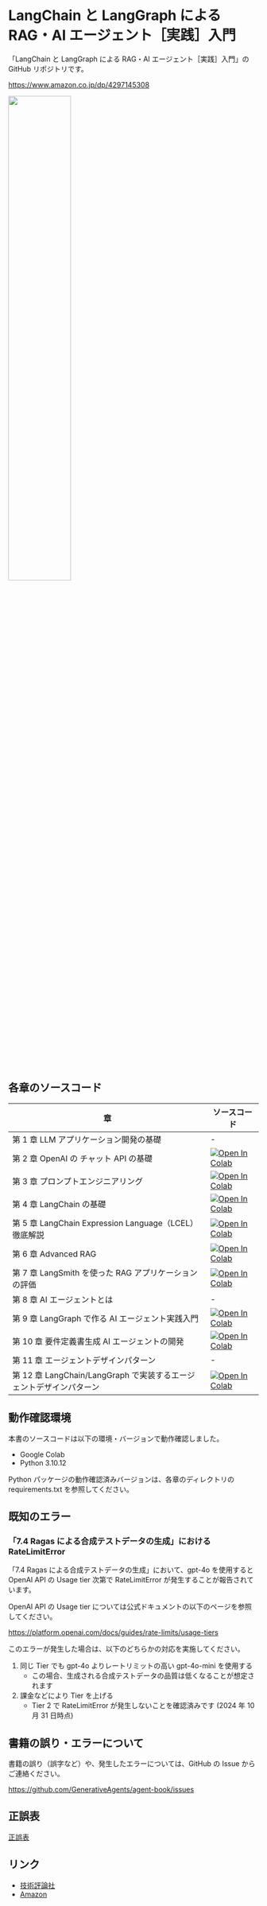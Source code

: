 # LangChain と LangGraph による RAG・AI エージェント［実践］入門

「LangChain と LangGraph による RAG・AI エージェント［実践］入門」の GitHub リポジトリです。

https://www.amazon.co.jp/dp/4297145308

<img src="assets/cover.jpg" width="50%" />

## 各章のソースコード

| 章                                                                  | ソースコード                                                                                                                                                                          |
| ------------------------------------------------------------------- | ------------------------------------------------------------------------------------------------------------------------------------------------------------------------------------- |
| 第 1 章 LLM アプリケーション開発の基礎                              | -                                                                                                                                                                                     |
| 第 2 章 OpenAI の チャット API の基礎                               | [![Open In Colab](https://colab.research.google.com/assets/colab-badge.svg)](https://colab.research.google.com/github/GenerativeAgents/agent-book/blob/main/chapter02/notebook.ipynb) |
| 第 3 章 プロンプトエンジニアリング                                  | [![Open In Colab](https://colab.research.google.com/assets/colab-badge.svg)](https://colab.research.google.com/github/GenerativeAgents/agent-book/blob/main/chapter03/notebook.ipynb) |
| 第 4 章 LangChain の基礎                                            | [![Open In Colab](https://colab.research.google.com/assets/colab-badge.svg)](https://colab.research.google.com/github/GenerativeAgents/agent-book/blob/main/chapter04/notebook.ipynb) |
| 第 5 章 LangChain Expression Language（LCEL）徹底解説               | [![Open In Colab](https://colab.research.google.com/assets/colab-badge.svg)](https://colab.research.google.com/github/GenerativeAgents/agent-book/blob/main/chapter05/notebook.ipynb) |
| 第 6 章 Advanced RAG                                                | [![Open In Colab](https://colab.research.google.com/assets/colab-badge.svg)](https://colab.research.google.com/github/GenerativeAgents/agent-book/blob/main/chapter06/notebook.ipynb) |
| 第 7 章 LangSmith を使った RAG アプリケーションの評価               | [![Open In Colab](https://colab.research.google.com/assets/colab-badge.svg)](https://colab.research.google.com/github/GenerativeAgents/agent-book/blob/main/chapter07/notebook.ipynb) |
| 第 8 章 AI エージェントとは                                         | -                                                                                                                                                                                     |
| 第 9 章 LangGraph で作る AI エージェント実践入門                    | [![Open In Colab](https://colab.research.google.com/assets/colab-badge.svg)](https://colab.research.google.com/github/GenerativeAgents/agent-book/blob/main/chapter09/notebook.ipynb) |
| 第 10 章 要件定義書生成 AI エージェントの開発                       | [![Open In Colab](https://colab.research.google.com/assets/colab-badge.svg)](https://colab.research.google.com/github/GenerativeAgents/agent-book/blob/main/chapter10/notebook.ipynb) |
| 第 11 章 エージェントデザインパターン                               | -                                                                                                                                                                                     |
| 第 12 章 LangChain/LangGraph で実装するエージェントデザインパターン | [![Open In Colab](https://colab.research.google.com/assets/colab-badge.svg)](https://colab.research.google.com/github/GenerativeAgents/agent-book/blob/main/chapter12/notebook.ipynb) |

## 動作確認環境

本書のソースコードは以下の環境・バージョンで動作確認しました。

- Google Colab
- Python 3.10.12

Python パッケージの動作確認済みバージョンは、各章のディレクトリの requirements.txt を参照してください。

## 既知のエラー

### 「7.4 Ragas による合成テストデータの生成」における RateLimitError

「7.4 Ragas による合成テストデータの生成」において、gpt-4o を使用すると OpenAI API の Usage tier 次第で RateLimitError が発生することが報告されています。

OpenAI API の Usage tier については公式ドキュメントの以下のページを参照してください。

https://platform.openai.com/docs/guides/rate-limits/usage-tiers

このエラーが発生した場合は、以下のどちらかの対応を実施してください。

1. 同じ Tier でも gpt-4o よりレートリミットの高い gpt-4o-mini を使用する
   - この場合、生成される合成テストデータの品質は低くなることが想定されます
2. 課金などにより Tier を上げる
   - Tier 2 で RateLimitError が発生しないことを確認済みです (2024 年 10 月 31 日時点)

## 書籍の誤り・エラーについて

書籍の誤り（誤字など）や、発生したエラーについては、GitHub の Issue からご連絡ください。

https://github.com/GenerativeAgents/agent-book/issues

## 正誤表

[正誤表](./errata.md)

## リンク

- [技術評論社](https://gihyo.jp/book/2024/978-4-297-14530-9)
- [Amazon](https://www.amazon.co.jp/dp/4297145308)
